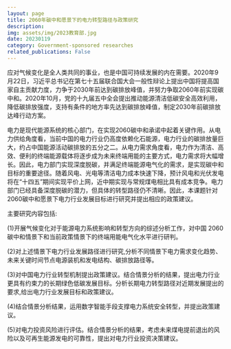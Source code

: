 ```yaml
---
layout: page
title: 2060年碳中和愿景下的电力转型路径与政策研究
description:
img: assets/img/2023教育部.jpg
date: 20230119
category: Government-sponsored researches
related_publications: False
---
```

应对气候变化是全人类共同的事业，也是中国可持续发展的内在需要。2020年9月22日，习近平总书记在第七十五届联合国大会一般性辩论上提出中国将提高国家自主贡献力度，力争于2030年前达到碳排放峰值，并努力争取2060年前实现碳中和。2020年10月，党的十九届五中全会提出推动能源清洁低碳安全高效利用，降低碳排放强度，支持有条件的地方率先达到碳排放峰值，制定2030年前碳排放达峰行动方案。

电力是现代能源系统的核心部门，在实现2060碳中和承诺中起着关键作用。从电力供给角度看，当前中国的电力行业仍高度依赖化石能源，电力行业的碳排放量巨大，约占中国能源活动碳排放的五分之二。从电力需求角度看，电力作为清洁、高效、便利的终端能源载体将逐步成为未来终端用能的主要方式，电力需求将大幅增长。因此，电力部门实现深度脱碳，并满足终端能源电气化的需求，是实现碳中和目标的重要途径。随着风电、光电等清洁电力成本快速下降，预计风电和光伏发电将在“十四五”期间实现平价上网，近中期实现与常规煤电相比具有成本竞争。电力部门已经具备深度脱碳的潜力，但具体的转型路径仍不清晰。因此，本课题针对2060碳中和愿景下电力行业发展目标进行研究并提出相应的政策建议。

主要研究内容包括:

(1)开展气候变化对于能源电力系统影响和转型方向的综述分析工作，对中国 2060 碳中和情景下和当前政策情景下的终端用能电气化水平进行研判。

(2)对上述情景下电力行业发展路径进行研究,分析不同情景下电力需求变化趋势、未来关键时间节点电源装机和发电结构、碳排放路径等。

(3)对中国电力行业转型机制提出政策建议。结合情景分析的结果，提出电力行业更具有约束力的长期绿色低碳发展目标。分析长期电力转型路径对近期发展提出的要求,给出电力行业发展目标和政策建议。

(4)结合情景分析结果，运用数字智能手段支撑电力系统安全转型，并提出政策建议。

(5)对电力投资风险进行评估。结合情景分析的结果，考虑未来煤电提前退出的风险以及可再生能源发电的可靠性，提出对电力行业投资决策建议。
